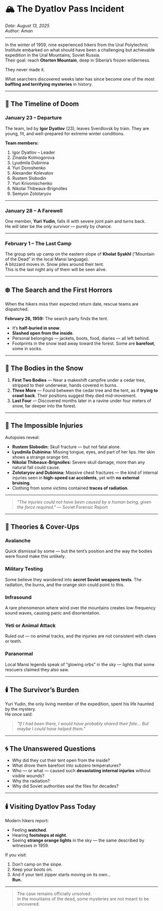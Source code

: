 # 🏔️ The Dyatlov Pass Incident

*Date: August 13, 2025*  
*Author: Aman*

---

In the winter of 1959, nine experienced hikers from the Ural Polytechnic Institute embarked on what should have been a challenging but achievable expedition in the Ural Mountains, Soviet Russia.  
Their goal: reach **Otorten Mountain**, deep in Siberia’s frozen wilderness.

They never made it.

What searchers discovered weeks later has since become one of the most **baffling and terrifying mysteries** in history.

---

## 📅 The Timeline of Doom

### **January 23 – Departure**
The team, led by **Igor Dyatlov** (23), leaves Sverdlovsk by train. They are young, fit, and well-prepared for extreme winter conditions.

**Team members:**
1. Igor Dyatlov – Leader
2. Zinaida Kolmogorova
3. Lyudmila Dubinina
4. Yuri Doroshenko
5. Alexander Kolevatov
6. Rustem Slobodin
7. Yuri Krivonischenko
8. Nikolai Thibeaux-Brignolles
9. Semyon Zolotaryov

---

### **January 28 – A Farewell**
One member, **Yuri Yudin**, falls ill with severe joint pain and turns back.  
He will later be the *only survivor* — purely by chance.

---

### **February 1 – The Last Camp**
The group sets up camp on the eastern slope of **Kholat Syakhl** (“Mountain of the Dead” in the local Mansi language).  
A blizzard moves in. Snow piles around their tent.  
This is the last night any of them will be seen alive.

---

## ❄️ The Search and the First Horrors

When the hikers miss their expected return date, rescue teams are dispatched.

**February 26, 1959:** The search party finds the tent.  
- It’s **half-buried in snow**.
- **Slashed open from the inside**.
- Personal belongings — jackets, boots, food, diaries — all left behind.
- Footprints in the snow lead away toward the forest. Some are **barefoot**, some in socks.

---

## 🌲 The Bodies in the Snow

1. **First Two Bodies** — Near a makeshift campfire under a cedar tree, stripped to their underwear, hands covered in burns.  
2. **Three More** — Found between the cedar tree and the tent, as if **trying to crawl back**. Their positions suggest they died mid-movement.  
3. **Last Four** — Discovered months later in a ravine under four meters of snow, far deeper into the forest.

---

## 🧩 The Impossible Injuries

Autopsies reveal:

- **Rustem Slobodin:** Skull fracture — but not fatal alone.
- **Lyudmila Dubinina:** Missing tongue, eyes, and part of her lips. Her skin shows a strange orange tint.
- **Nikolai Thibeaux-Brignolles:** Severe skull damage, more than any natural fall could cause.
- **Zolotaryov and Dubinina:** Massive chest fractures — the kind of internal injuries seen in **high-speed car accidents**, yet with **no external bruising**.
- Clothing from some victims contained **traces of radiation**.

---

> *"The injuries could not have been caused by a human being, given the force required."* — Soviet Forensic Report

---

## 📜 Theories & Cover-Ups

### **Avalanche**
Quick dismissal by some — but the tent’s position and the way the bodies were found make this unlikely.

### **Military Testing**
Some believe they wandered into **secret Soviet weapons tests**. The radiation, the burns, and the orange skin could point to this.

### **Infrasound**
A rare phenomenon where wind over the mountains creates low-frequency sound waves, causing panic and disorientation.

### **Yeti or Animal Attack**
Ruled out — no animal tracks, and the injuries are not consistent with claws or teeth.

### **Paranormal**
Local Mansi legends speak of “glowing orbs” in the sky — lights that some rescuers claimed they also saw.

---

## 🕯️ The Survivor’s Burden

Yuri Yudin, the only living member of the expedition, spent his life haunted by the mystery.  
He once said:

> *"If I had been there, I would have probably shared their fate… But maybe I could have helped them."*

---

## 🌀 The Unanswered Questions

- Why did they cut their tent open from the inside?
- What drove them barefoot into subzero temperatures?
- Who — or what — caused such **devastating internal injuries** without visible wounds?
- Why the radiation?
- Why did Soviet authorities seal the files for decades?

---

## 🕯️ Visiting Dyatlov Pass Today

Modern hikers report:
- Feeling **watched**.
- Hearing **footsteps at night**.
- Seeing **strange orange lights** in the sky — the same described by witnesses in 1959.

If you visit:
1. Don’t camp on the slope.
2. Keep your boots on.
3. And if your tent zipper starts moving on its own…  
**Run.**

---

> The case remains officially unsolved.  
> In the mountains of the dead, some mysteries are not meant to be uncovered.
